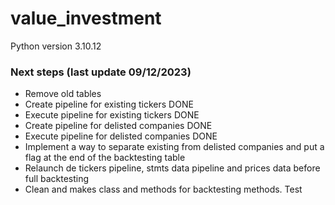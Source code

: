 # value_investment

Python version 3.10.12

### Next steps (last update 09/12/2023)

  - Remove old tables
  - Create pipeline for existing tickers DONE
  - Execute pipeline for existing tickers DONE
  - Create pipeline for delisted companies DONE
  - Execute pipeline for delisted companies DONE
  - Implement a way to separate existing from delisted companies and put a flag at the end of the backtesting table
  - Relaunch de tickers pipeline, stmts data pipeline and prices data before full backtesting
  - Clean and makes class and methods for backtesting methods. Test